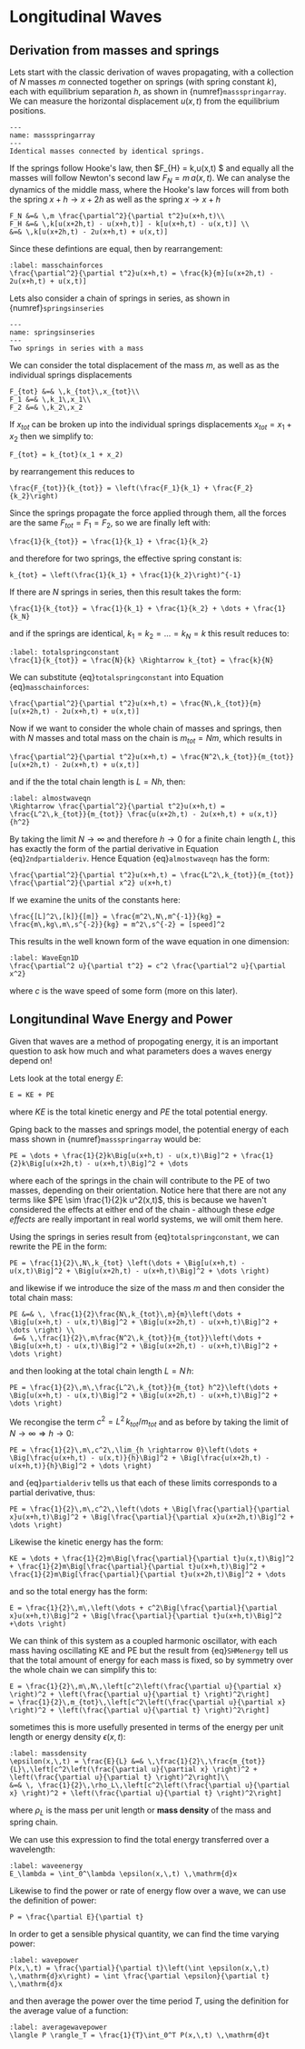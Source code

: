 # Longitudinal Waves

## Derivation from masses and springs
Lets start with the classic derivation of waves propagating, with a collection of $N$ masses $m$ connected together on springs (with spring constant $k$), 
each with equilibrium separation $h$, as shown in {numref}`massspringarray`. We can measure the horizontal displacement $u(x,t)$ from the equilibrium positions.

```{figure} ../figures/massspringarray.png
---
name: massspringarray
---
Identical masses connected by identical springs.
```

If the springs follow Hooke's law, then $F_{H} = k\,u(x,t) $ and equally all the masses will follow Newton's second law $F_{N} = m \,a(x,t)$.  We can analyse 
the dynamics of the middle mass, where the Hooke's law forces will from both the spring $x+h \rightarrow x+2h$ as well as the spring $x \rightarrow x+h$
```{math}
F_N &=& \,m \frac{\partial^2}{\partial t^2}u(x+h,t)\\
F_H &=& \,k[u(x+2h,t) - u(x+h,t)] - k[u(x+h,t) - u(x,t)] \\
&=& \,k[u(x+2h,t) - 2u(x+h,t) + u(x,t)]
```
Since these defintions are equal, then by rearrangement:
```{math}
:label: masschainforces
\frac{\partial^2}{\partial t^2}u(x+h,t) = \frac{k}{m}[u(x+2h,t) - 2u(x+h,t) + u(x,t)] 
```
Lets also consider a chain of springs  in series, as shown in {numref}`springsinseries`  

```{figure} ../figures/springsinseries.png
---
name: springsinseries
---
Two springs in series with a mass
```

We can consider the total displacement of the mass $m$, as well as as the individual springs displacements 
```{math}
F_{tot} &=& \,k_{tot}\,x_{tot}\\
F_1 &=& \,k_1\,x_1\\
F_2 &=& \,k_2\,x_2
```
If $x_{tot}$ can be broken up into the individual springs displacements $x_{tot} = x_1 + x_2$ then we simplify to:
```{math}
F_{tot} = k_{tot}(x_1 + x_2)
```
by rearrangement this reduces to
```{math}
\frac{F_{tot}}{k_{tot}} = \left(\frac{F_1}{k_1} + \frac{F_2}{k_2}\right)
```
Since the springs propagate the force applied through them, all the forces are the same $F_{tot} = F_1 = F_2$, so we are finally left with:
```{math}
\frac{1}{k_{tot}} = \frac{1}{k_1} + \frac{1}{k_2}
```
and therefore for two springs, the effective spring constant is:
```{math}
k_{tot} = \left(\frac{1}{k_1} + \frac{1}{k_2}\right)^{-1}
```
If there are $N$ springs in series, then this result takes the form:
```{math}
\frac{1}{k_{tot}} = \frac{1}{k_1} + \frac{1}{k_2} + \dots + \frac{1}{k_N}
``` 
and if the springs are identical, $k_1 = k_2 = \dots = k_N = k$ this result reduces to:
```{math}
:label: totalspringconstant
\frac{1}{k_{tot}} = \frac{N}{k} \Rightarrow k_{tot} = \frac{k}{N}
```
We can substitute {eq}`totalspringconstant` into Equation {eq}`masschainforces`:
```{math}
\frac{\partial^2}{\partial t^2}u(x+h,t) = \frac{N\,k_{tot}}{m} [u(x+2h,t) - 2u(x+h,t) + u(x,t)]
```
Now if we want to consider the whole chain of masses and springs, then with $N$ masses and total mass on the chain is $m_{tot} = Nm$, which results in
```{math}
\frac{\partial^2}{\partial t^2}u(x+h,t) = \frac{N^2\,k_{tot}}{m_{tot}} [u(x+2h,t) - 2u(x+h,t) + u(x,t)]
```
and if the the total chain length is $L = Nh$, then:
```{math}
:label: almostwaveqn
\Rightarrow \frac{\partial^2}{\partial t^2}u(x+h,t) = \frac{L^2\,k_{tot}}{m_{tot}} \frac{u(x+2h,t) - 2u(x+h,t) + u(x,t)}{h^2} 
```
By taking the limit $N \rightarrow \infty$ and therefore $h \rightarrow 0$ for a finite chain length $L$, this has exactly 
the form of the partial derivative in Equation {eq}`2ndpartialderiv`.  Hence Equation {eq}`almostwaveqn` has the form:
```{math}
\frac{\partial^2}{\partial t^2}u(x+h,t) = \frac{L^2\,k_{tot}}{m_{tot}} \frac{\partial^2}{\partial x^2} u(x+h,t)
```
If we examine the units of the constants here:
```{math}
\frac{[L]^2\,[k]}{[m]} = \frac{m^2\,N\,m^{-1}}{kg} = \frac{m\,kg\,m\,s^{-2}}{kg} = m^2\,s^{-2} = [speed]^2
```
This results in the well known form of the wave equation in one dimension:
```{math}
:label: WaveEqn1D
\frac{\partial^2 u}{\partial t^2} = c^2 \frac{\partial^2 u}{\partial x^2} 
``` 
where $c$ is the wave speed of some form (more on this later).  

## Longitundinal Wave Energy and Power
Given that waves are a method of propogating energy, it is an important question to ask how much and what parameters does a waves energy depend on!

Lets look at the total energy $E$:
```{math}
E = KE + PE
```
where $KE$ is the total kinetic energy and $PE$ the total potential energy. 

Gping back to the masses and springs model, the potential energy of each mass shown in {numref}`massspringarray` would be:
```{math}
PE = \dots + \frac{1}{2}k\Big[u(x+h,t) - u(x,t)\Big]^2 + \frac{1}{2}k\Big[u(x+2h,t) - u(x+h,t)\Big]^2 + \dots
```
where each of the springs in the chain will contribute to the PE of two masses, depending on their orientation.  Notice here that there are not any terms 
like $PE \sim \frac{1}{2}k u^2(x,t)$, this is because we haven't considered the effects at either end of the chain - although these<em> edge effects </em> 
are really important in real world systems, we will omit them here.  

Using the springs in series result from {eq}`totalspringconstant`, we can rewrite the PE in the form:
```{math}
PE = \frac{1}{2}\,N\,k_{tot} \left(\dots + \Big[u(x+h,t) - u(x,t)\Big]^2 + \Big[u(x+2h,t) - u(x+h,t)\Big]^2 + \dots \right)
```
and likewise if we introduce the size of the mass $m$ and then consider the total chain mass:
```{math}
PE &=& \, \frac{1}{2}\frac{N\,k_{tot}\,m}{m}\left(\dots + \Big[u(x+h,t) - u(x,t)\Big]^2 + \Big[u(x+2h,t) - u(x+h,t)\Big]^2 + \dots \right) \\
 &=& \,\frac{1}{2}\,m\frac{N^2\,k_{tot}}{m_{tot}}\left(\dots + \Big[u(x+h,t) - u(x,t)\Big]^2 + \Big[u(x+2h,t) - u(x+h,t)\Big]^2 + \dots \right)
```
and then looking at the total chain length $L = N\,h$:
```{math}
PE = \frac{1}{2}\,m\,\frac{L^2\,k_{tot}}{m_{tot} h^2}\left(\dots + \Big[u(x+h,t) - u(x,t)\Big]^2 + \Big[u(x+2h,t) - u(x+h,t)\Big]^2 + \dots \right)
```
We recongise the term $c^2 = L^2\,k_{tot}/m_{tot}$ and as before by taking the limit of $N \rightarrow \infty \Rightarrow h \rightarrow 0$:
```{math}
PE = \frac{1}{2}\,m\,c^2\,\lim_{h \rightarrow 0}\left(\dots + \Big[\frac{u(x+h,t) - u(x,t)}{h}\Big]^2 + \Big[\frac{u(x+2h,t) - u(x+h,t)}{h}\Big]^2 + \dots \right)
```
and {eq}`partialderiv` tells us that each of these limits corresponds to a partial derivative, thus:
```{math}
PE = \frac{1}{2}\,m\,c^2\,\left(\dots + \Big[\frac{\partial}{\partial x}u(x+h,t)\Big]^2 + \Big[\frac{\partial}{\partial x}u(x+2h,t)\Big]^2 + \dots \right)
```

Likewise the kinetic energy has the form:
```{math}
KE = \dots + \frac{1}{2}m\Big[\frac{\partial}{\partial t}u(x,t)\Big]^2 + \frac{1}{2}m\Big[\frac{\partial}{\partial t}u(x+h,t)\Big]^2 + 
\frac{1}{2}m\Big[\frac{\partial}{\partial t}u(x+2h,t)\Big]^2 + \dots
```

and so the total energy has the form:
```{math}
E = \frac{1}{2}\,m\,\left(\dots + c^2\Big[\frac{\partial}{\partial x}u(x+h,t)\Big]^2 + \Big[\frac{\partial}{\partial t}u(x+h,t)\Big]^2 +\dots \right)
```

We can think of this system as a coupled harmonic oscillator, with each mass having oscillating KE and PE but the result from {eq}`SHMenergy` tell us
that the total amount of energy for each mass is fixed, so by symmetry over the whole chain we can simplify this to:
```{math}
E = \frac{1}{2}\,m\,N\,\left[c^2\left(\frac{\partial u}{\partial x} \right)^2 + \left(\frac{\partial u}{\partial t} \right)^2\right] 
= \frac{1}{2}\,m_{tot}\,\left[c^2\left(\frac{\partial u}{\partial x} \right)^2 + \left(\frac{\partial u}{\partial t} \right)^2\right]
```
sometimes this is more usefully presented in terms of the energy per unit length or energy density $\epsilon(x,\,t)$:
```{math}
:label: massdensity
\epsilon(x,\,t) = \frac{E}{L} &=& \,\frac{1}{2}\,\frac{m_{tot}}{L}\,\left[c^2\left(\frac{\partial u}{\partial x} \right)^2 + \left(\frac{\partial u}{\partial t} \right)^2\right]\\
&=& \, \frac{1}{2}\,\rho_L\,\left[c^2\left(\frac{\partial u}{\partial x} \right)^2 + \left(\frac{\partial u}{\partial t} \right)^2\right]
```
where $\rho_L$ is the mass per unit length or <b>mass density</b> of the mass and spring chain.  

We can use this expression to find the total energy transferred over a wavelength:
```{math}
:label: waveenergy
E_\lambda = \int_0^\lambda \epsilon(x,\,t) \,\mathrm{d}x 
```
Likewise to find the power or rate of energy flow over a wave, we can use the definition of power:
```{math}
P = \frac{\partial E}{\partial t}
```
In order to get a sensible physical quantity, we can find the time varying power:
```{math}
:label: wavepower
P(x,\,t) = \frac{\partial}{\partial t}\left(\int \epsilon(x,\,t) \,\mathrm{d}x\right) = \int \frac{\partial \epsilon}{\partial t} \,\mathrm{d}x 
```
and then average the power over the time period $T$, using the definition for the average value of a function:
```{math}
:label: averagewavepower
\langle P \rangle_T = \frac{1}{T}\int_0^T P(x,\,t) \,\mathrm{d}t 
```
